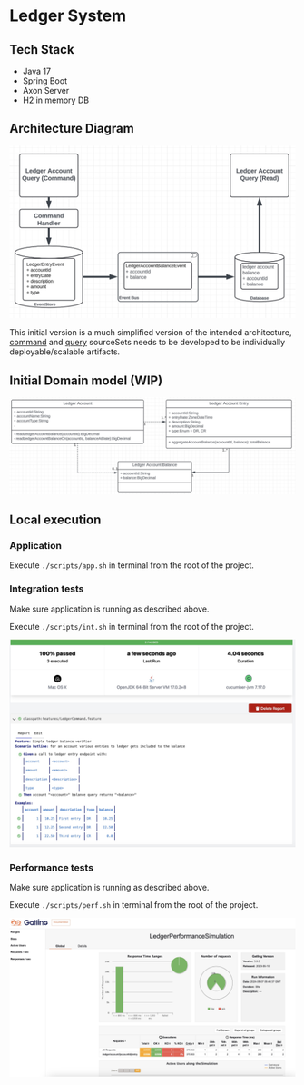 # Ledger System

## Tech Stack

* Java 17
* Spring Boot
* Axon Server
* H2 in memory DB

## Architecture Diagram

![Architecture Diagram](docs/arch_diagram.jpeg)

This initial version is a much simplified version of the intended architecture, [command](src/command)
and [query](src/query) sourceSets needs to be developed to be individually deployable/scalable artifacts.

## Initial Domain model (WIP)

![Domain model](docs/domain-model.jpeg)

## Local execution

### Application

Execute `./scripts/app.sh` in terminal from the root of the project.

### Integration tests

Make sure application is running as described above.

Execute `./scripts/int.sh` in terminal from the root of the project.

![Integration test results](docs/int-report.jpeg)

### Performance tests

Make sure application is running as described above.

Execute `./scripts/perf.sh` in terminal from the root of the project.

![Sample performance report](docs/perf-report.jpeg)